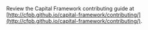 Review the Capital Framework contributing guide at
[http://cfpb.github.io/capital-framework/contributing/](http://cfpb.github.io/capital-framework/contributing/).
